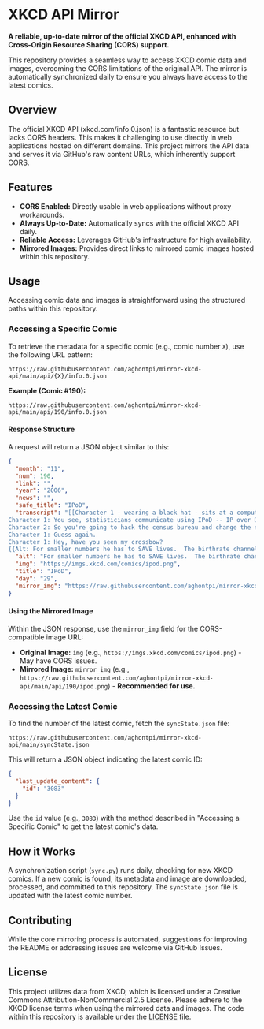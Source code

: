 # XKCD API Mirror

**A reliable, up-to-date mirror of the official XKCD API, enhanced with Cross-Origin Resource Sharing (CORS) support.**

This repository provides a seamless way to access XKCD comic data and images, overcoming the CORS limitations of the original API. The mirror is automatically synchronized daily to ensure you always have access to the latest comics.

## Overview

The official XKCD API (xkcd.com/info.0.json) is a fantastic resource but lacks CORS headers. This makes it challenging to use directly in web applications hosted on different domains. This project mirrors the API data and serves it via GitHub's raw content URLs, which inherently support CORS.

## Features

*   **CORS Enabled:** Directly usable in web applications without proxy workarounds.
*   **Always Up-to-Date:** Automatically syncs with the official XKCD API daily.
*   **Reliable Access:** Leverages GitHub's infrastructure for high availability.
*   **Mirrored Images:** Provides direct links to mirrored comic images hosted within this repository.

## Usage

Accessing comic data and images is straightforward using the structured paths within this repository.

### Accessing a Specific Comic

To retrieve the metadata for a specific comic (e.g., comic number `X`), use the following URL pattern:

```
https://raw.githubusercontent.com/aghontpi/mirror-xkcd-api/main/api/{X}/info.0.json
```

**Example (Comic #190):**

```
https://raw.githubusercontent.com/aghontpi/mirror-xkcd-api/main/api/190/info.0.json
```

#### Response Structure

A request will return a JSON object similar to this:

```json
{
  "month": "11",
  "num": 190,
  "link": "",
  "year": "2006",
  "news": "",
  "safe_title": "IPoD",
  "transcript": "[[Character 1 - wearing a black hat - sits at a computer. Character 2 stands behind Character 1]]
Character 1: You see, statisticians communicate using IPoD -- IP over Demographics. For example, the header of the next packet I send will be encoded into the New Jersey death rate.
Character 2: So you're going to hack the census bureau and change the number of reported deaths?
Character 1: Guess again.
Character 1: Hey, have you seen my crossbow?
{{Alt: For smaller numbers he has to SAVE lives.  The birthrate channel is even more of a mixed bag.}}",
  "alt": "For smaller numbers he has to SAVE lives.  The birthrate channel is even more of a mixed bag.",
  "img": "https://imgs.xkcd.com/comics/ipod.png",
  "title": "IPoD",
  "day": "29",
  "mirror_img": "https://raw.githubusercontent.com/aghontpi/mirror-xkcd-api/main/api/190/ipod.png"
}

```

#### Using the Mirrored Image

Within the JSON response, use the `mirror_img` field for the CORS-compatible image URL:

*   **Original Image:** `img` (e.g., `https://imgs.xkcd.com/comics/ipod.png`) - May have CORS issues.
*   **Mirrored Image:** `mirror_img` (e.g., `https://raw.githubusercontent.com/aghontpi/mirror-xkcd-api/main/api/190/ipod.png`) - **Recommended for use.**

### Accessing the Latest Comic

To find the number of the latest comic, fetch the `syncState.json` file:

```
https://raw.githubusercontent.com/aghontpi/mirror-xkcd-api/main/syncState.json
```

This will return a JSON object indicating the latest comic ID:

```json
{
  "last_update_content": {
    "id": "3083" 
  }
}
```

Use the `id` value (e.g., `3083`) with the method described in "Accessing a Specific Comic" to get the latest comic's data.

## How it Works

A synchronization script (`sync.py`) runs daily, checking for new XKCD comics. If a new comic is found, its metadata and image are downloaded, processed, and committed to this repository. The `syncState.json` file is updated with the latest comic number.

## Contributing

While the core mirroring process is automated, suggestions for improving the README or addressing issues are welcome via GitHub Issues.

## License

This project utilizes data from XKCD, which is licensed under a Creative Commons Attribution-NonCommercial 2.5 License. Please adhere to the XKCD license terms when using the mirrored data and images. The code within this repository is available under the [LICENSE](LICENSE) file.
